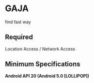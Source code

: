 # GAJA
find fast way
## Required   
Location Access / Network Access   
## Minimum Specifications   
__Android API 20 (Android 5.0 [LOLLIPOP])__   
